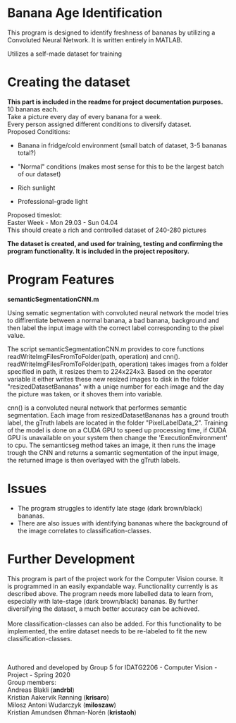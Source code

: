 # Banana Age Identification

This program is designed to identify freshness of bananas by utilizing a Convoluted Neural Network. It is written entirely in MATLAB.

Utilizes a self-made dataset for training
# Creating the dataset
<b>This part is included in the readme for project documentation purposes.</b> <br>
10 bananas each.</br>Take a picture every day of every banana for a week.</br>Every person assigned different conditions to diversify dataset.</br>Proposed Conditions: </br>
- Banana in fridge/cold environment (small batch of dataset, 3-5 bananas total?)

- "Normal" conditions (makes most sense for this to be the largest batch of our dataset)

- Rich sunlight

- Professional-grade light</br>

Proposed timeslot:</br>Easter Week - Mon 29.03 - Sun 04.04</br>This should create a rich and controlled dataset of 240-280 pictures

<b>The dataset is created, and used for training, testing and confirming the program functionality. It is included in the project repository.</b>

# Program Features
<b> semanticSegmentationCNN.m </b>
  
Using sematic segmentation with convoluted neural network the model tries to diffirentiate between a normal banana, a bad banana, background 
and then label the input image with the correct label corresponding to the pixel value.  
  
The script semanticSegmentationCNN.m provides to core functions readWriteImgFilesFromToFolder(path, operation) and cnn().  
readWriteImgFilesFromToFolder(path, operation) takes images from a folder specified in path, it resizes them to 224x224x3. 
Based on the operator variable it either writes these new resized images to disk in the folder "resizedDatasetBananas" 
with a uniqe number for each image and the day the picture was taken, or it shoves them into variable.  
  
cnn() is a convoluted neural network that performes semantic segmentation. Each image from resizedDatasetBananas has a ground trouth label, 
the gTruth labels are located in the folder "PixelLabelData_2". Training of the model is done on a CUDA GPU to speed up processing time, 
if CUDA GPU is unavailable on your system then change the 'ExecutionEnvironment' to cpu. The semanticseg method takes an image, it then 
runs the image trough the CNN and returns a semantic segmentation of the input image, the returned image is then overlayed with the gTruth labels.  

# Issues
* The program struggles to identify late stage (dark brown/black) bananas.
* There are also issues with identifying bananas where the background of the image correlates to classification-classes.

# Further Development
This program is part of the project work for the Computer Vision course. It is programmed in an easily expandable way. Functionality currently is as described above. The program needs more labelled data to learn from, especially with late-stage (dark brown/black) bananas. By further diversifying the dataset, a much better accuracy can be achieved.<br> <br>
More classification-classes can also be added. For this functionality to be implemented, the entire dataset needs to be re-labeled to fit the new classification-classes. <br> <br> <br>

Authored and developed by Group 5 for IDATG2206 - Computer Vision - Project - Spring 2020 </br>
Group members:</br>
Andreas Blakli (<b>andrbl</b>) </br>
Kristian Aakervik Rønning (<b>krisaro</b>) </br>
Milosz Antoni Wudarczyk (<b>miloszaw</b>) </br>
Kristian Amundsen Øhman-Norén (<b>kristaoh</b>) </br>
